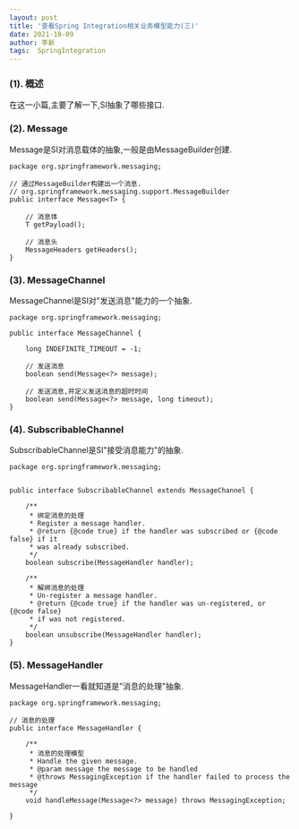 ```yaml
---
layout: post
title: '查看Spring Integration相关业务模型能力(三)' 
date: 2021-10-09
author: 李新
tags:  SpringIntegration
---
```


### (1). 概述
在这一小篇,主要了解一下,SI抽象了哪些接口.

### (2). Message
Message是SI对消息载体的抽象,一般是由MessageBuilder创建.   

```
package org.springframework.messaging;

// 通过MessageBuilder构建出一个消息.
// org.springframework.messaging.support.MessageBuilder
public interface Message<T> {

	// 消息体
	T getPayload();
	
	// 消息头
	MessageHeaders getHeaders();
}
```
### (3). MessageChannel
MessageChannel是SI对"发送消息"能力的一个抽象.

```
package org.springframework.messaging;

public interface MessageChannel {
	
	long INDEFINITE_TIMEOUT = -1;
	
	// 发送消息
	boolean send(Message<?> message);
	
	// 发送消息,并定义发送消息的超时时间
	boolean send(Message<?> message, long timeout);
}
```
### (4). SubscribableChannel
SubscribableChannel是SI"接受消息能力"的抽象.  

```
package org.springframework.messaging;


public interface SubscribableChannel extends MessageChannel {

	/**
	 * 绑定消息的处理
	 * Register a message handler.
	 * @return {@code true} if the handler was subscribed or {@code false} if it
	 * was already subscribed.
	 */
	boolean subscribe(MessageHandler handler);

	/**
	 * 解绑消息的处理
	 * Un-register a message handler.
	 * @return {@code true} if the handler was un-registered, or {@code false}
	 * if was not registered.
	 */
	boolean unsubscribe(MessageHandler handler);
}
```
### (5). MessageHandler
MessageHandler一看就知道是"消息的处理"抽象.

```
package org.springframework.messaging;

// 消息的处理
public interface MessageHandler {

	/**
	 * 消息的处理模型
	 * Handle the given message.
	 * @param message the message to be handled
	 * @throws MessagingException if the handler failed to process the message
	 */
	void handleMessage(Message<?> message) throws MessagingException;

}
```